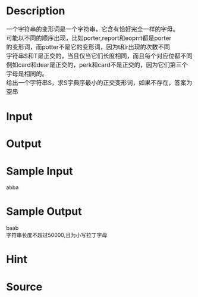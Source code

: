 
# Description

<div class="content"><p><span style="font-size: medium">一个字符串的变形词是一个字符串，它含有恰好完全一样的字母。<br/>
可能以不同的顺序出现，比如porter,report和eoprrt都是porter<br/>
的变形词，而potter不是它的变形词，因为t和r出现的次数不同<br/>
字符串S和T是正交的，当且仅当它们长度相同，而且每个对应位都不同<br/>
例如card和dear是正交的，perk和card不是正交的，因为它们第三个<br/>
字母是相同的。<br/>
给出一个字符串S，求S字典序最小的正交变形词，如果不存在，答案为<br/>
空串<br/>
</span></p></div>

# Input

<div class="content"></div>

# Output

<div class="content"></div>

# Sample Input

<div class="content"><span class="sampledata">abba<br/>
</span></div>

# Sample Output

<div class="content"><span class="sampledata">baab<br/>
字符串长度不超过50000,且为小写拉丁字母<br/>
</span></div>

# Hint

<div class="content"><p></p></div>

# Source

<div class="content"><p><a href="problemset.php?search="></a></p></div>

